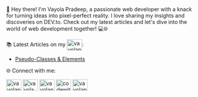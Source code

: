 

👋 Hey there! I'm Vayola Pradeep, a passionate web developer with a knack for turning ideas into pixel-perfect reality. I love sharing my insights and discoveries on DEV.to. Check out my latest articles and let's dive into the world of web development together! 💻🌐

📚 Latest Articles on my <a href="https://dev.to/vayolapradeep" target="blank"><img align="center" src="https://raw.githubusercontent.com/rahuldkjain/github-profile-readme-generator/master/src/images/icons/Social/devto.svg" alt="vayolapradeep" height="30" width="40" /></a>:
- [Pseudo-Classes & Elements](https://dev.to/vayolapradeep/pseudo-classes-elements-3gp0)


🌐 Connect with me:
<p align="left">
<a href="https://codepen.io/vayolapradeep" target="blank"><img align="center" src="https://raw.githubusercontent.com/rahuldkjain/github-profile-readme-generator/master/src/images/icons/Social/codepen.svg" alt="vayolapradeep" height="30" width="40" /></a>
<a href="https://twitter.com/vayolapradeep" target="blank"><img align="center" src="https://raw.githubusercontent.com/rahuldkjain/github-profile-readme-generator/master/src/images/icons/Social/twitter.svg" alt="vayola pradeep" height="30" width="40" /></a>
<a href="https://linkedin.com/in/vayolapradeep" target="blank"><img align="center" src="https://raw.githubusercontent.com/rahuldkjain/github-profile-readme-generator/master/src/images/icons/Social/linked-in-alt.svg" alt="vayolapradeep" height="30" width="40" /></a>
<a href="https://instagram.com/codewithvayola" target="blank"><img align="center" src="https://raw.githubusercontent.com/rahuldkjain/github-profile-readme-generator/master/src/images/icons/Social/instagram.svg" alt="codewithvayola" height="30" width="40" /></a>
 <a href="https://dev.to/vayolapradeep" target="blank"><img align="center" src="https://raw.githubusercontent.com/rahuldkjain/github-profile-readme-generator/master/src/images/icons/Social/devto.svg" alt="vayolapradeep" height="30" width="40" /></a></p>
